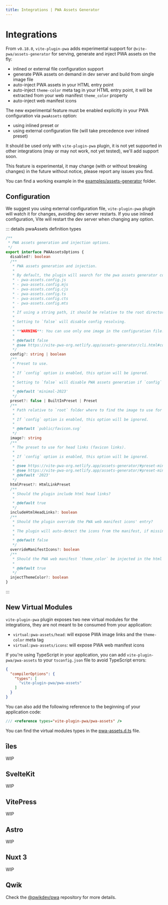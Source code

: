 ```yaml
---
title: Integrations | PWA Assets Generator
---
```


# Integrations <Badge text="Experimental" type="tip"/>

From `v0.18.0`, `vite-plugin-pwa` adds experimental support for `@vite-pwa/assets-generator` for serving, generate and inject PWA assets on the fly:
- inlined or external file configuration support
- generate PWA assets on demand in dev server and build from single image file
- auto-inject PWA assets in your HTML entry point
- auto-inject `theme-color` meta tag in your HTML entry point, it will be extracted from your web manifest `theme_color` property
- auto-inject web manifest icons

The new experimental feature must be enabled explicitly in your PWA configuration via `pwaAssets` option:
- using inlined preset or
- using external configuration file (will take precedence over inlined preset)

It should be used only with `vite-plugin-pwa` plugin, it is not yet supported in other integrations (may or may not work, not yet tested), we'll add support soon.

This feature is experimental, it may change (with or without breaking changes) in the future without notice, please report any issues you find.

You can find a working example in the [examples/assets-generator](https://github.com/vite-pwa/vite-plugin-pwa/tree/main/examples/assets-generator) folder.

## Configuration

We suggest you using external configuration file, `vite-plugin-pwa` plugin will watch it for changes, avoiding dev server restarts. If you use inlined configuration, Vite will restart the dev server when changing any option.

::: details pwaAssets definition types

```ts
/**
 * PWA assets generation and injection options.
 */
export interface PWAAssetsOptions {
  disabled?: boolean
  /**
   * PWA assets generation and injection.
   *
   * By default, the plugin will search for the pwa assets generator configuration file in the root directory of your project:
   * - pwa-assets.config.js
   * - pwa-assets.config.mjs
   * - pwa-assets.config.cjs
   * - pwa-assets.config.ts
   * - pwa-assets.config.cts
   * - pwa-assets.config.mts
   *
   * If using a string path, it should be relative to the root directory of your project.
   *
   * Setting to `false` will disable config resolving.
   *
   * **WARNING**: You can use only one image in the configuration file.
   *
   * @default false
   * @see https://vite-pwa-org.netlify.app/assets-generator/cli.html#configurations
   */
  config?: string | boolean
  /**
   * Preset to use.
   *
   * If `config` option is enabled, this option will be ignored.
   *
   * Setting to `false` will disable PWA assets generation if `config` option disabled.
   *
   * @default 'minimal-2023'
   */
  preset?: false | BuiltInPreset | Preset
  /**
   * Path relative to `root` folder where to find the image to use for generating PWA assets.
   *
   * If `config` option is enabled, this option will be ignored.
   *
   * @default `public/favicon.svg`
   */
  image?: string
  /**
   * The preset to use for head links (favicon links).
   *
   * If `config` option is enabled, this option will be ignored.
   *
   * @see https://vite-pwa-org.netlify.app/assets-generator/#preset-minimal-2023
   * @see https://vite-pwa-org.netlify.app/assets-generator/#preset-minimal
   * @default '2023'
   */
  htmlPreset?: HtmlLinkPreset
  /**
   * Should the plugin include html head links?
   *
   * @default true
   */
  includeHtmlHeadLinks?: boolean
  /**
   * Should the plugin override the PWA web manifest icons' entry?
   *
   * The plugin will auto-detect the icons from the manifest, if missing, then the plugin will ignore this option and will include the icons.
   *
   * @default false
   */
  overrideManifestIcons?: boolean
  /**
   * Should the PWA web manifest `theme_color` be injected in the html head?
   *
   * @default true
   */
  injectThemeColor?: boolean
}
```
:::

## New Virtual Modules

`vite-plugin-pwa` plugin exposes two new virtual modules for the integrations, they are not meant to be consumed from your application:
- `virtual:pwa-assets/head`: will expose PWA image links and the `theme-color` meta tag
- `virtual:pwa-assets/icons`: will expose PWA web manifest icons

If you're using TypeScript in your application, you can add `vite-plugin-pwa/pwa-assets` to your `tsconfig.json` file to avoid TypeScript errors:
```json
{
  "compilerOptions": {
    "types": [
      "vite-plugin-pwa/pwa-assets"
    ]
  }
}
```

You can also add the following reference to the beginning of your application code:
```ts
/// <reference types="vite-plugin-pwa/pwa-assets" />
```

You can find the virtual modules types in the [pwa-assets.d.ts](https://github.com/vite-pwa/vite-plugin-pwa/tree/main/pwa-assets.d.ts) file.

## îles

WIP

## SvelteKit

WIP

## VitePress

WIP

## Astro

WIP

## Nuxt 3

WIP

## Qwik

Check the [@qwikdev/pwa](https://github.com/QwikDev/pwa) repository for more details.
